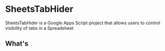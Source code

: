 # SheetsTabHider
SheetsTabHider is a Google Apps Script project that allows users to control visibility of tabs in a Spreadsheet

## What's 
